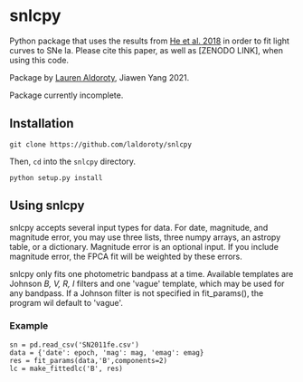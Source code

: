 # snlcpy
Python package that uses the results from [He et al. 2018](https://ui.adsabs.harvard.edu/abs/2018ApJ...857..110H/abstract) in order to fit light curves to SNe Ia. Please cite this paper, as well as [ZENODO LINK], when using this code. 

Package by [Lauren Aldoroty](https://laldoroty.github.io), Jiawen Yang 2021.

Package currently incomplete. 

## Installation

```
git clone https://github.com/laldoroty/snlcpy
```

Then, `cd` into the `snlcpy` directory.

```
python setup.py install
```

## Using snlcpy

snlcpy accepts several input types for data. For date, magnitude, and magnitude error, you may use three lists, three numpy arrays, an astropy table, or a dictionary. Magnitude error is an optional input. If you include magnitude error, the FPCA fit will be weighted by these errors. 

snlcpy only fits one photometric bandpass at a time. Available templates are Johnson *B, V, R, I* filters and one 'vague' template, which may be used for any bandpass. If a Johnson filter is not specified in fit_params(), the program wil default to 'vague'. 

### Example

```
sn = pd.read_csv('SN2011fe.csv')
data = {'date': epoch, 'mag': mag, 'emag': emag}
res = fit_params(data,'B',components=2)
lc = make_fittedlc('B', res)
```
